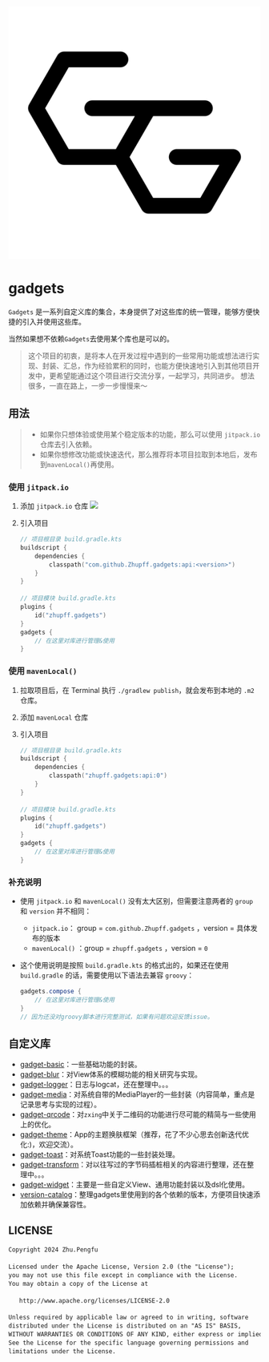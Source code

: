 ![](./logo.svg)

# gadgets

`Gadgets` 是一系列自定义库的集合，本身提供了对这些库的统一管理，能够方便快捷的引入并使用这些库。

当然如果想不依赖`Gadgets`去使用某个库也是可以的。

>  这个项目的初衷，是将本人在开发过程中遇到的一些常用功能或想法进行实现、封装、汇总，作为经验累积的同时，也能方便快速地引入到其他项目开发中，更希望能通过这个项目进行交流分享，一起学习，共同进步。
> 想法很多，一直在路上，一步一步慢慢来～



## 用法

> - 如果你只想体验或使用某个稳定版本的功能，那么可以使用 `jitpack.io` 仓库去引入依赖。
> - 如果你想修改功能或快速迭代，那么推荐将本项目拉取到本地后，发布到`mavenLocal()`再使用。

### 使用 `jitpack.io`

1. 添加 `jitpack.io` 仓库 [![](https://jitpack.io/v/Zhupff/gadgets.svg)](https://jitpack.io/#Zhupff/gadgets)

2. 引入项目

   ```kotlin
   // 项目根目录 build.gradle.kts
   buildscript {
       dependencies {
           classpath("com.github.Zhupff.gadgets:api:<version>")
       }
   }
   
   // 项目模块 build.gradle.kts
   plugins {
       id("zhupff.gadgets")
   }
   gadgets {
       // 在这里对库进行管理&使用
   }
   ```

### 使用 `mavenLocal()`

1. 拉取项目后，在 Terminal 执行 `./gradlew publish`，就会发布到本地的 `.m2` 仓库。

2. 添加 `mavenLocal` 仓库

3. 引入项目

   ```kotlin
   // 项目根目录 build.gradle.kts
   buildscript {
       dependencies {
           classpath("zhupff.gadgets:api:0")
       }
   }
   
   // 项目模块 build.gradle.kts
   plugins {
       id("zhupff.gadgets")
   }
   gadgets {
       // 在这里对库进行管理&使用
   }
   ```

### 补充说明

- 使用 `jitpack.io` 和 `mavenLocal()` 没有太大区别，但需要注意两者的 `group` 和 `version` 并不相同：

  - `jitpack.io`： group = `com.github.Zhupff.gadgets` ，version = 具体发布的版本
  - `mavenLocal()` ：group = `zhupff.gadgets` ，version = `0`

- 这个使用说明是按照 `build.gradle.kts` 的格式出的，如果还在使用 `build.gradle` 的话，需要使用以下语法去兼容 `groovy`：

  ```groovy
  gadgets.compose {
      // 在这里对库进行管理&使用
  }
  // 因为还没对groovy脚本进行完整测试，如果有问题欢迎反馈issue。
  ```



## 自定义库

- [gadget-basic](./gadget-basic/README.md)：一些基础功能的封装。
- [gadget-blur](./gadget-blur/README.md)：对View体系的模糊功能的相关研究与实现。
- [gadget-logger](./gadget-logger/README.md)：日志与logcat，还在整理中。。。
- [gadget-media](./gadget-media/README.md)：对系统自带的MediaPlayer的一些封装（内容简单，重点是记录思考与实现的过程）。
- [gadget-qrcode](./gadget-qrcode/README.md)：对`zxing`中关于二维码的功能进行尽可能的精简与一些使用上的优化。
- [gadget-theme](./gadget-theme/README.md)：App的主题换肤框架（推荐，花了不少心思去创新迭代优化:)，欢迎交流）。
- [gadget-toast](./gadget-toast/README.md)：对系统Toast功能的一些封装处理。
- [gadget-transform](./gadget-transform/README.md)：对以往写过的字节码插桩相关的内容进行整理，还在整理中。。。
- [gadget-widget](./gadget-widget/README.md)：主要是一些自定义View、通用功能封装以及dsl化使用。
- [version-catalog](./version-catalog/README.md)：整理gadgets里使用到的各个依赖的版本，方便项目快速添加依赖并确保兼容性。



## LICENSE

```markdown
Copyright 2024 Zhu.Pengfu

Licensed under the Apache License, Version 2.0 (the "License");
you may not use this file except in compliance with the License.
You may obtain a copy of the License at

   http://www.apache.org/licenses/LICENSE-2.0

Unless required by applicable law or agreed to in writing, software
distributed under the License is distributed on an "AS IS" BASIS,
WITHOUT WARRANTIES OR CONDITIONS OF ANY KIND, either express or implied.
See the License for the specific language governing permissions and
limitations under the License.
```